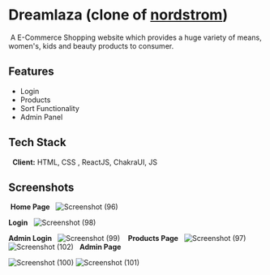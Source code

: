 # Dreamlaza (clone of [nordstrom](https://www.nordstrom.com/))
​
A E-Commerce Shopping website which provides a huge variety of means, women's, kids and beauty products to consumer.
​
## Features
- Login
- Products
- Sort Functionality
- Admin Panel
​
## Tech Stack
​
​
**Client:** HTML, CSS , ReactJS, ChakraUI, JS
​
## Screenshots
​
**Home Page**
​​
​​
![Screenshot (96)](https://user-images.githubusercontent.com/55477611/221852771-ea89740e-3b2f-4700-aeb4-092865a724c1.png)
​

**Login**
​​
​​
![Screenshot (98)](https://user-images.githubusercontent.com/55477611/221853618-47bcfee6-9a33-4748-8355-c0898185767f.png)
​​

**Admin Login**
​​
​​
![Screenshot (99)](https://user-images.githubusercontent.com/55477611/221853846-7555f205-7bfb-4212-8044-064aa0b8f5c1.png)
​​
​​
​
**Products Page**
​​
​​
![Screenshot (97)](https://user-images.githubusercontent.com/55477611/221854342-3d0bb7ef-9a91-470c-b4fb-934d271d7a23.png)
​​
​​
![Screenshot (102)](https://user-images.githubusercontent.com/55477611/221854708-5d1af3f8-4f71-49fc-9636-a0b39956bea3.png)
​​
​​
**Admin Page**

![Screenshot (100)](https://user-images.githubusercontent.com/55477611/221854936-0991727d-179c-4bb6-bfcc-3adf38c3a0c8.png)
![Screenshot (101)](https://user-images.githubusercontent.com/55477611/221855042-ed794314-4b86-4724-9f5e-51a5fcea5a84.png)
